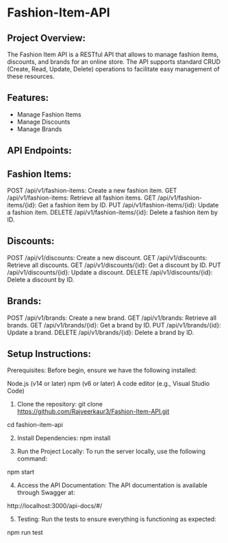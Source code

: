 # Fashion-Item-API

## Project Overview:
The Fashion Item API is a RESTful API that allows to manage fashion items, discounts, and brands for an online store.
The API supports standard CRUD (Create, Read, Update, Delete) operations to facilitate easy management of these resources.

## Features:
- Manage Fashion Items
- Manage Discounts
- Manage Brands

## API Endpoints:
## Fashion Items:
POST /api/v1/fashion-items: Create a new fashion item.
GET /api/v1/fashion-items: Retrieve all fashion items.
GET /api/v1/fashion-items/{id}: Get a fashion item by ID.
PUT /api/v1/fashion-items/{id}: Update a fashion item.
DELETE /api/v1/fashion-items/{id}: Delete a fashion item by ID.

## Discounts:
POST /api/v1/discounts: Create a new discount.
GET /api/v1/discounts: Retrieve all discounts.
GET /api/v1/discounts/{id}: Get a discount by ID.
PUT /api/v1/discounts/{id}: Update a discount.
DELETE /api/v1/discounts/{id}: Delete a discount by ID.

## Brands:
POST /api/v1/brands: Create a new brand.
GET /api/v1/brands: Retrieve all brands.
GET /api/v1/brands/{id}: Get a brand by ID.
PUT /api/v1/brands/{id}: Update a brand.
DELETE /api/v1/brands/{id}: Delete a brand by ID.

## Setup Instructions:
Prerequisites:
Before begin, ensure we have the following installed:

Node.js (v14 or later)
npm (v6 or later)
A code editor (e.g., Visual Studio Code)


1. Clone the repository:
git clone https://github.com/Rajveerkaur3/Fashion-Item-API.git

cd fashion-item-api

2. Install Dependencies:
npm install

3. Run the Project Locally:
To run the server locally, use the following command:

npm start

4. Access the API Documentation:
The API documentation is available through Swagger at:

http://localhost:3000/api-docs/#/


5. Testing:
Run the tests to ensure everything is functioning as expected:

npm run test
